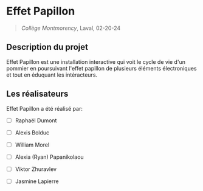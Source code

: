 # Effet Papillon
> *Collège Montmorency*, Laval, 02-20-24

## Description du projet
Effet Papillon est une installation interactive qui voit le cycle de vie d'un pommier en poursuivant l'effet papillon de plusieurs éléments électroniques et tout en éduquant les intéracteurs.

## Les réalisateurs
Effet Papillon a été réalisé par:
- [ ] Raphaël Dumont
- [ ] Alexis Bolduc
- [ ] William Morel
- [ ] Alexia (Ryan) Papanikolaou
- [ ] Viktor Zhuravlev
- [ ] Jasmine Lapierre









